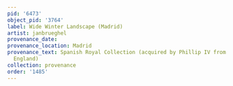 ```yaml
---
pid: '6473'
object_pid: '3764'
label: Wide Winter Landscape (Madrid)
artist: janbrueghel
provenance_date:
provenance_location: Madrid
provenance_text: Spanish Royal Collection (acquired by Phillip IV from Charles I of
  England)
collection: provenance
order: '1485'
---
```

